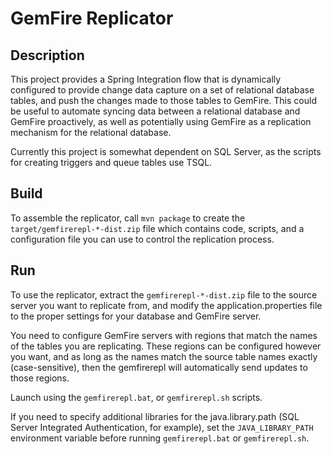 # GemFire Replicator #

## Description ##
This project provides a Spring Integration flow that is dynamically configured to provide change data capture on a set of relational database tables, and push the changes made to those tables to GemFire.  This could be useful to automate syncing data between a relational database and GemFire proactively, as well as potentially using GemFire as a replication mechanism for the relational database.

Currently this project is somewhat dependent on SQL Server, as the scripts for creating triggers and queue tables use TSQL.

## Build ##
To assemble the replicator, call `mvn package` to create the `target/gemfirerepl-*-dist.zip` file which contains code, scripts, and a configuration file you can use to control the replication process.

## Run ##
To use the replicator, extract the `gemfirerepl-*-dist.zip` file to the source server you want to replicate from, and modify the application.properties file to the proper settings for your database and GemFire server.

You need to configure GemFire servers with regions that match the names of the tables you are replicating.  These regions can be configured however you want, and as long as the names match the source table names exactly (case-sensitive), then the gemfirerepl will automatically send updates to those regions.

Launch using the `gemfirerepl.bat`, or `gemfirerepl.sh` scripts.

If you need to specify additional libraries for the java.library.path (SQL Server Integrated Authentication, for example), set the `JAVA_LIBRARY_PATH` environment variable before running `gemfirerepl.bat` or `gemfirerepl.sh`.
